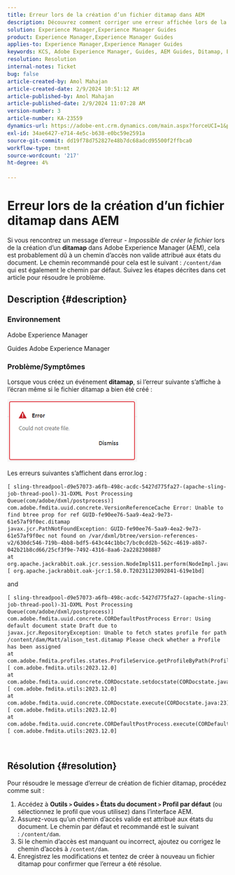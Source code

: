 ```yaml
---
title: Erreur lors de la création d’un fichier ditamap dans AEM
description: Découvrez comment corriger une erreur affichée lors de la création d’un Adobe Experience Manager Guides Ditamap. Assurez-vous qu’un chemin valide est attribué.
solution: Experience Manager,Experience Manager Guides
product: Experience Manager,Experience Manager Guides
applies-to: Experience Manager,Experience Manager Guides
keywords: KCS, Adobe Experience Manager, Guides, AEM Guides, Ditamap, Erreur
resolution: Resolution
internal-notes: Ticket
bug: false
article-created-by: Amol Mahajan
article-created-date: 2/9/2024 10:51:12 AM
article-published-by: Amol Mahajan
article-published-date: 2/9/2024 11:07:28 AM
version-number: 3
article-number: KA-23559
dynamics-url: https://adobe-ent.crm.dynamics.com/main.aspx?forceUCI=1&pagetype=entityrecord&etn=knowledgearticle&id=8458f520-39c7-ee11-9079-6045bd006ce9
exl-id: 34ae6427-e714-4e5c-b638-e0bc59e2591a
source-git-commit: dd19f78d752827e48b7dc68adcd95500f2ffbca0
workflow-type: tm+mt
source-wordcount: '217'
ht-degree: 4%

---
```


# Erreur lors de la création d’un fichier ditamap dans AEM


Si vous rencontrez un message d’erreur - *Impossible de créer le fichier* lors de la création d’un <b>ditamap</b> dans Adobe Experience Manager (AEM), cela est probablement dû à un chemin d’accès non valide attribué aux états du document. Le chemin recommandé pour cela est le suivant : `/content/dam` qui est également le chemin par défaut. Suivez les étapes décrites dans cet article pour résoudre le problème.

## Description {#description}


### <b>Environnement</b>

Adobe Experience Manager

Guides Adobe Experience Manager



### <b>Problème/Symptômes</b>

Lorsque vous créez un événement <b>ditamap</b>, si l’erreur suivante s’affiche à l’écran même si le fichier ditamap a bien été créé :

![](assets/___8558f520-39c7-ee11-9079-6045bd006ce9___.png)



Les erreurs suivantes s’affichent dans error.log :




```
[ sling-threadpool-d9e57073-a6fb-498c-acdc-5427d775fa27-(apache-sling-job-thread-pool)-31-DXML Post Processing Queue(com/adobe/dxml/postprocess)]  com.adobe.fmdita.uuid.concrete.VersionReferenceCache Error: Unable to find btree prop for ref GUID-fe90ee76-5aa9-4ea2-9e73-61e57af9f0ec.ditamap
javax.jcr.PathNotFoundException: GUID-fe90ee76-5aa9-4ea2-9e73-61e57af9f0ec not found on /var/dxml/btree/version-references-v2/630dc546-719b-4bb8-bdf5-643c44c1bbc7/bc0cdd2b-562c-4619-a8b7-042b21b8cd66/25cf3f9e-7492-4316-8aa6-2a2282308887
at org.apache.jackrabbit.oak.jcr.session.NodeImpl$11.perform(NodeImpl.java:671) [ org.apache.jackrabbit.oak-jcr:1.58.0.T20231123092841-619e1bd]
```


and




```
[ sling-threadpool-d9e57073-a6fb-498c-acdc-5427d775fa27-(apache-sling-job-thread-pool)-31-DXML Post Processing Queue(com/adobe/dxml/postprocess)]  com.adobe.fmdita.uuid.concrete.CORDefaultPostProcess Error: Using default document state Draft due to
javax.jcr.RepositoryException: Unable to fetch states profile for path /content/dam/Matt/alison_test.ditamap Please check whether a Profile has been assigned
at com.adobe.fmdita.profiles.states.ProfileService.getProfileByPath(ProfileService.java:96) [ com.adobe.fmdita.utils:2023.12.0] 
at com.adobe.fmdita.uuid.concrete.CORDocstate.setdocstate(CORDocstate.java:37) [ com.adobe.fmdita.utils:2023.12.0] 
at com.adobe.fmdita.uuid.concrete.CORDocstate.execute(CORDocstate.java:23) [ com.adobe.fmdita.utils:2023.12.0] 
at com.adobe.fmdita.uuid.concrete.CORDefaultPostProcess.execute(CORDefaultPostProcess.java:1) [ com.adobe.fmdita.utils:2023.12.0]
```

` `



## Résolution {#resolution}


Pour résoudre le message d’erreur de création de fichier ditamap, procédez comme suit :

1. Accédez à <b>Outils `>`  Guides `>`  États du document</b><b> `>`  Profil par défaut</b> (ou sélectionnez le profil que vous utilisez) dans l’interface AEM.
2. Assurez-vous qu’un chemin d’accès valide est attribué aux états du document. Le chemin par défaut et recommandé est le suivant : `/content/dam`.
3. Si le chemin d’accès est manquant ou incorrect, ajoutez ou corrigez le chemin d’accès à `/content/dam`.
4. Enregistrez les modifications et tentez de créer à nouveau un fichier ditamap pour confirmer que l’erreur a été résolue.
